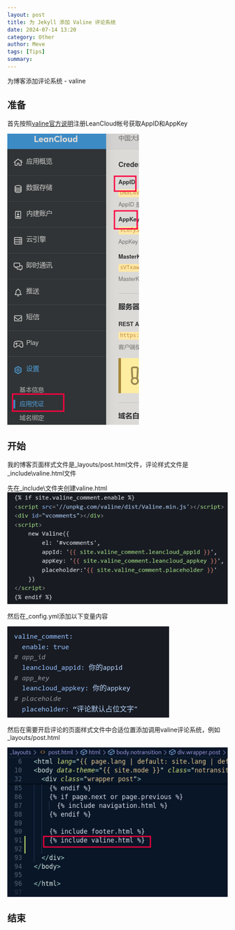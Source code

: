 ```yaml
---
layout: post
title: 为 Jekyll 添加 Valine 评论系统
date: 2024-07-14 13:20
category: Other
author: Meve
tags: [Tips]
summary: 
---
```


为博客添加评论系统 - valine

## 准备

首先按照[valine官方说明](https://valine.js.org/quickstart.html)注册LeanCloud帐号获取AppID和AppKey

![alt text](https://raw.githubusercontent.com/touchspeed/touchspeed.github.io/main/_posts/2024-07-14-jekyll-add-valine-comment/1.png)

## 开始

我的博客页面样式文件是_layouts/post.html文件，评论样式文件是_include\valine.html文件

先在_include\文件夹创建valine.html
![alt text](https://raw.githubusercontent.com/touchspeed/touchspeed.github.io/main/_posts/2024-07-14-jekyll-add-valine-comment/image.png)

然后在_config.yml添加以下变量内容

![alt text](https://raw.githubusercontent.com/touchspeed/touchspeed.github.io/main/_posts/2024-07-14-jekyll-add-valine-comment/image-1.png)

然后在需要开启评论的页面样式文件中合适位置添加调用valine评论系统，例如_layouts/post.html

![alt text](https://raw.githubusercontent.com/touchspeed/touchspeed.github.io/main/_posts/2024-07-14-jekyll-add-valine-comment/2.png)

## 结束